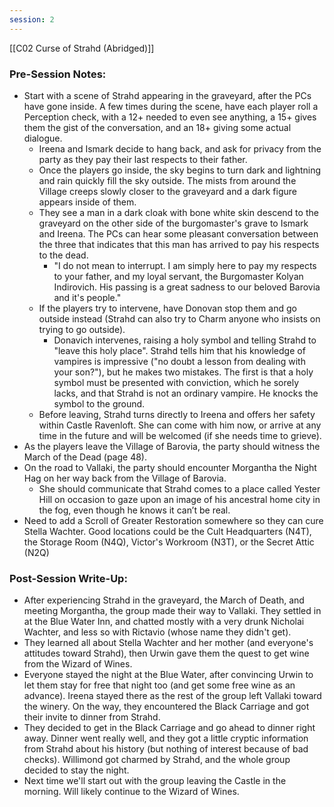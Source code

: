 ```yaml
---
session: 2
---
```

[[C02 Curse of Strahd (Abridged)]]

### Pre-Session Notes:

* Start with a scene of Strahd appearing in the graveyard, after the PCs have gone inside. A few times during the scene, have each player roll a Perception check, with a 12+ needed to even see anything, a 15+ gives them the gist of the conversation, and an 18+ giving some actual dialogue.
	* Ireena and Ismark decide to hang back, and ask for privacy from the party as they pay their last respects to their father.
	* Once the players go inside, the sky begins to turn dark and lightning and rain quickly fill the sky outside. The mists from around the Village creeps slowly closer to the graveyard and a dark figure appears inside of them.
	* They see a man in a dark cloak with bone white skin descend to the graveyard on the other side of the burgomaster's grave to Ismark and Ireena. The PCs can hear some pleasant conversation between the three that indicates that this man has arrived to pay his respects to the dead.
		* "I do not mean to interrupt. I am simply here to pay my respects to your father, and my loyal servant, the Burgomaster Kolyan Indirovich. His passing is a great sadness to our beloved Barovia and it's people."
	* If the players try to intervene, have Donovan stop them and go outside instead (Strahd can also try to Charm anyone who insists on trying to go outside).
		* Donavich intervenes, raising a holy symbol and telling Strahd to "leave this holy place". Strahd tells him that his knowledge of vampires is impressive ("no doubt a lesson from dealing with your son?"), but he makes two mistakes. The first is that a holy symbol must be presented with conviction, which he sorely lacks, and that Strahd is not an ordinary vampire. He knocks the symbol to the ground.
	* Before leaving, Strahd turns directly to Ireena and offers her safety within Castle Ravenloft. She can come with him now, or arrive at any time in the future and will be welcomed (if she needs time to grieve).
* As the players leave the Village of Barovia, the party should witness the March of the Dead (page 48).
* On the road to Vallaki, the party should encounter Morgantha the Night Hag on her way back from the Village of Barovia.
	* She should communicate that Strahd comes to a place called Yester Hill on occasion to gaze upon an image of his ancestral home city in the fog, even though he knows it can’t be real.
* Need to add a Scroll of Greater Restoration somewhere so they can cure Stella Wachter. Good locations could be the Cult Headquarters (N4T), the Storage Room (N4Q), Victor's Workroom (N3T), or the Secret Attic (N2Q)

### Post-Session Write-Up:

* After experiencing Strahd in the graveyard, the March of Death, and meeting Morgantha, the group made their way to Vallaki. They settled in at the Blue Water Inn, and chatted mostly with a very drunk Nicholai Wachter, and less so with Rictavio (whose name they didn't get).
* They learned all about Stella Wachter and her mother (and everyone's attitudes toward Strahd), then Urwin gave them the quest to get wine from the Wizard of Wines.
* Everyone stayed the night at the Blue Water, after convincing Urwin to let them stay for free that night too (and get some free wine as an advance). Ireena stayed there as the rest of the group left Vallaki toward the winery. On the way, they encountered the Black Carriage and got their invite to dinner from Strahd.
* They decided to get in the Black Carriage and go ahead to dinner right away. Dinner went really well, and they got a little cryptic information from Strahd about his history (but nothing of interest because of bad checks). Willimond got charmed by Strahd, and the whole group decided to stay the night.
* Next time we'll start out with the group leaving the Castle in the morning. Will likely continue to the Wizard of Wines.
